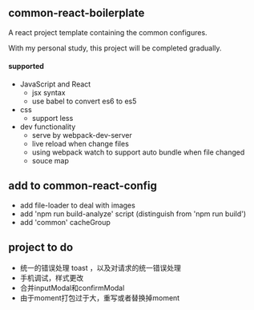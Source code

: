 ## common-react-boilerplate

A react project template containing the common configures.

With my personal study, this project will be completed gradually.

#### supported

- JavaScript and React 
  - jsx syntax
  - use babel to convert es6 to es5
- css
  - support less
- dev functionality
  - serve by webpack-dev-server
  - live reload when change files
  - using webpack watch to support auto bundle when file changed
  - souce map


## add to common-react-config

- add file-loader to deal with images
- add 'npm run build-analyze' script (distinguish from 'npm run build')
- add 'common' cacheGroup


## project to do
- 统一的错误处理 toast ，以及对请求的统一错误处理
- 手机调试，样式更改
- 合并inputModal和confirmModal
- 由于moment打包过于大，重写或者替换掉moment